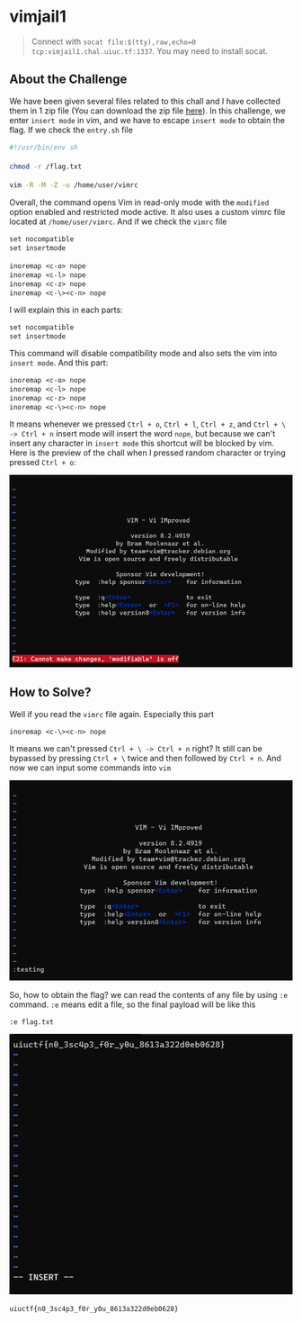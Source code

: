 # vimjail1
> Connect with `socat file:$(tty),raw,echo=0 tcp:vimjail1.chal.uiuc.tf:1337`. You may need to install socat.

## About the Challenge
We have been given several files related to this chall and I have collected them in 1 zip file (You can download the zip file [here](vimjail1.zip)). In this challenge, we enter `insert mode` in vim, and we have to escape `insert mode` to obtain the flag. If we check the `entry.sh` file

```bash
#!/usr/bin/env sh

chmod -r /flag.txt

vim -R -M -Z -u /home/user/vimrc
```

Overall, the command opens Vim in read-only mode with the `modified` option enabled and restricted mode active. It also uses a custom vimrc file located at `/home/user/vimrc`. And if we check the `vimrc` file

```
set nocompatible
set insertmode

inoremap <c-o> nope
inoremap <c-l> nope
inoremap <c-z> nope
inoremap <c-\><c-n> nope
```

I will explain this in each parts:
```
set nocompatible
set insertmode
```

This command will disable compatibility mode and also sets the vim into `insert mode`. And this part:

```
inoremap <c-o> nope
inoremap <c-l> nope
inoremap <c-z> nope
inoremap <c-\><c-n> nope
```

It means whenever we pressed `Ctrl + o`, `Ctrl + l`, `Ctrl + z`, and `Ctrl + \ -> Ctrl + n` insert mode will insert the word `nope`, but because we can't insert any character in `insert mode` this shortcut will be blocked by vim. Here is the preview of the chall when I pressed random character or trying pressed `Ctrl + o`:

![preview](images/preview.png)

## How to Solve?
Well if you read the `vimrc` file again. Especially this part

```
inoremap <c-\><c-n> nope
```

It means we can't pressed `Ctrl + \ -> Ctrl + n` right? It still can be bypassed by pressing `Ctrl + \` twice and then followed by `Ctrl + n`. And now we can input some commands into `vim`

![bypassed](images/bypassed.png)

So, how to obtain the flag? we can read the contents of any file by using `:e` command. `:e` means edit a file, so the final payload will be like this

```
:e flag.txt
```

![flag](images/flag.png)

```
uiuctf{n0_3sc4p3_f0r_y0u_8613a322d0eb0628}
```
